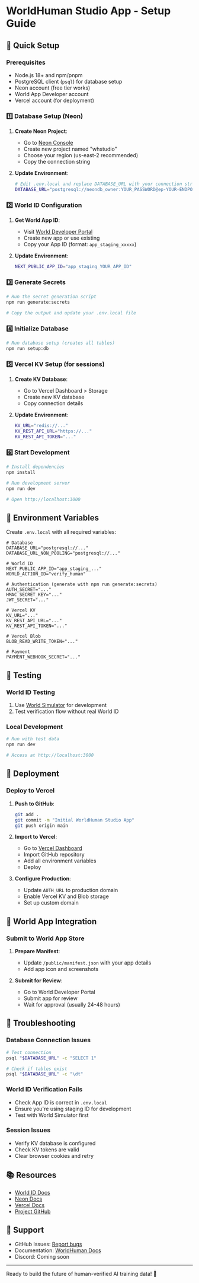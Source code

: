 # WorldHuman Studio App - Setup Guide

## 🚀 Quick Setup

### Prerequisites
- Node.js 18+ and npm/pnpm
- PostgreSQL client (`psql`) for database setup
- Neon account (free tier works)
- World App Developer account
- Vercel account (for deployment)

### 1️⃣ Database Setup (Neon)

1. **Create Neon Project**:
   - Go to [Neon Console](https://console.neon.tech/)
   - Create new project named "whstudio"
   - Choose your region (us-east-2 recommended)
   - Copy the connection string

2. **Update Environment**:
   ```bash
   # Edit .env.local and replace DATABASE_URL with your connection string
   DATABASE_URL="postgresql://neondb_owner:YOUR_PASSWORD@ep-YOUR-ENDPOINT.us-east-2.aws.neon.tech/whstudio?sslmode=require"
   ```

### 2️⃣ World ID Configuration

1. **Get World App ID**:
   - Visit [World Developer Portal](https://developer.worldcoin.org)
   - Create new app or use existing
   - Copy your App ID (format: `app_staging_xxxxx`)

2. **Update Environment**:
   ```bash
   NEXT_PUBLIC_APP_ID="app_staging_YOUR_APP_ID"
   ```

### 3️⃣ Generate Secrets

```bash
# Run the secret generation script
npm run generate:secrets

# Copy the output and update your .env.local file
```

### 4️⃣ Initialize Database

```bash
# Run database setup (creates all tables)
npm run setup:db
```

### 5️⃣ Vercel KV Setup (for sessions)

1. **Create KV Database**:
   - Go to Vercel Dashboard > Storage
   - Create new KV database
   - Copy connection details

2. **Update Environment**:
   ```bash
   KV_URL="redis://..."
   KV_REST_API_URL="https://..."
   KV_REST_API_TOKEN="..."
   ```

### 6️⃣ Start Development

```bash
# Install dependencies
npm install

# Run development server
npm run dev

# Open http://localhost:3000
```

## 📝 Environment Variables

Create `.env.local` with all required variables:

```env
# Database
DATABASE_URL="postgresql://..."
DATABASE_URL_NON_POOLING="postgresql://..."

# World ID
NEXT_PUBLIC_APP_ID="app_staging_..."
WORLD_ACTION_ID="verify_human"

# Authentication (generate with npm run generate:secrets)
AUTH_SECRET="..."
HMAC_SECRET_KEY="..."
JWT_SECRET="..."

# Vercel KV
KV_URL="..."
KV_REST_API_URL="..."
KV_REST_API_TOKEN="..."

# Vercel Blob
BLOB_READ_WRITE_TOKEN="..."

# Payment
PAYMENT_WEBHOOK_SECRET="..."
```

## 🧪 Testing

### World ID Testing
1. Use [World Simulator](https://simulator.worldcoin.org) for development
2. Test verification flow without real World ID

### Local Development
```bash
# Run with test data
npm run dev

# Access at http://localhost:3000
```

## 🚢 Deployment

### Deploy to Vercel

1. **Push to GitHub**:
   ```bash
   git add .
   git commit -m "Initial WorldHuman Studio App"
   git push origin main
   ```

2. **Import to Vercel**:
   - Go to [Vercel Dashboard](https://vercel.com/new)
   - Import GitHub repository
   - Add all environment variables
   - Deploy

3. **Configure Production**:
   - Update `AUTH_URL` to production domain
   - Enable Vercel KV and Blob storage
   - Set up custom domain

## 📱 World App Integration

### Submit to World App Store

1. **Prepare Manifest**:
   - Update `/public/manifest.json` with your app details
   - Add app icon and screenshots

2. **Submit for Review**:
   - Go to World Developer Portal
   - Submit app for review
   - Wait for approval (usually 24-48 hours)

## 🔧 Troubleshooting

### Database Connection Issues
```bash
# Test connection
psql "$DATABASE_URL" -c "SELECT 1"

# Check if tables exist
psql "$DATABASE_URL" -c "\dt"
```

### World ID Verification Fails
- Check App ID is correct in `.env.local`
- Ensure you're using staging ID for development
- Test with World Simulator first

### Session Issues
- Verify KV database is configured
- Check KV tokens are valid
- Clear browser cookies and retry

## 📚 Resources

- [World ID Docs](https://docs.world.org/mini-apps)
- [Neon Docs](https://neon.tech/docs)
- [Vercel Docs](https://vercel.com/docs)
- [Project GitHub](https://github.com/nbelthan/whstudio-app)

## 🤝 Support

- GitHub Issues: [Report bugs](https://github.com/nbelthan/whstudio-app/issues)
- Documentation: [WorldHuman Docs](https://docs.worldhuman.studio)
- Discord: Coming soon

---

Ready to build the future of human-verified AI training data! 🚀